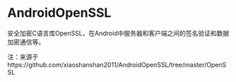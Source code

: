 # AndroidOpenSSL

安全加密C语言库OpenSSL，在Android中服务器和客户端之间的签名验证和数据加密通信等。

注：来源于https://github.com/xiaoshanshan2011/AndroidOpenSSL/tree/master/OpenSSL
